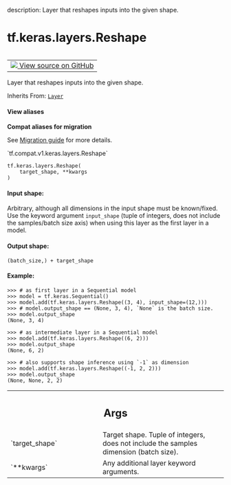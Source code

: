 description: Layer that reshapes inputs into the given shape.

<div itemscope itemtype="http://developers.google.com/ReferenceObject">
<meta itemprop="name" content="tf.keras.layers.Reshape" />
<meta itemprop="path" content="Stable" />
<meta itemprop="property" content="__init__"/>
<meta itemprop="property" content="__new__"/>
</div>

# tf.keras.layers.Reshape

<!-- Insert buttons and diff -->

<table class="tfo-notebook-buttons tfo-api nocontent" align="left">
<td>
  <a target="_blank" href="https://github.com/tensorflow/tensorflow/blob/r2.2/tensorflow/python/keras/layers/core.py#L432-L536">
    <img src="https://www.tensorflow.org/images/GitHub-Mark-32px.png" />
    View source on GitHub
  </a>
</td>
</table>



Layer that reshapes inputs into the given shape.

Inherits From: [`Layer`](../../../tf/keras/layers/Layer.md)

<section class="expandable">
  <h4 class="showalways">View aliases</h4>
  <p>
<b>Compat aliases for migration</b>
<p>See
<a href="https://www.tensorflow.org/guide/migrate">Migration guide</a> for
more details.</p>
<p>`tf.compat.v1.keras.layers.Reshape`</p>
</p>
</section>

<pre class="devsite-click-to-copy prettyprint lang-py tfo-signature-link">
<code>tf.keras.layers.Reshape(
    target_shape, **kwargs
)
</code></pre>



<!-- Placeholder for "Used in" -->


#### Input shape:

Arbitrary, although all dimensions in the input shape must be known/fixed.
Use the keyword argument `input_shape` (tuple of integers, does not include
the samples/batch size axis) when using this layer as the first layer
in a model.



#### Output shape:

`(batch_size,) + target_shape`



#### Example:



```
>>> # as first layer in a Sequential model
>>> model = tf.keras.Sequential()
>>> model.add(tf.keras.layers.Reshape((3, 4), input_shape=(12,)))
>>> # model.output_shape == (None, 3, 4), `None` is the batch size.
>>> model.output_shape
(None, 3, 4)
```

```
>>> # as intermediate layer in a Sequential model
>>> model.add(tf.keras.layers.Reshape((6, 2)))
>>> model.output_shape
(None, 6, 2)
```

```
>>> # also supports shape inference using `-1` as dimension
>>> model.add(tf.keras.layers.Reshape((-1, 2, 2)))
>>> model.output_shape
(None, None, 2, 2)
```

<!-- Tabular view -->
 <table class="responsive fixed orange">
<colgroup><col width="214px"><col></colgroup>
<tr><th colspan="2"><h2 class="add-link">Args</h2></th></tr>

<tr>
<td>
`target_shape`
</td>
<td>
Target shape. Tuple of integers, does not include the
samples dimension (batch size).
</td>
</tr><tr>
<td>
`**kwargs`
</td>
<td>
Any additional layer keyword arguments.
</td>
</tr>
</table>



